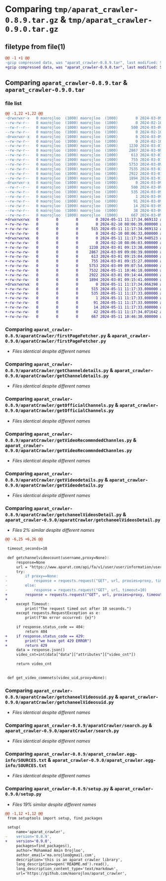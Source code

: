 # Comparing `tmp/aparat_crawler-0.8.9.tar.gz` & `tmp/aparat_crawler-0.9.0.tar.gz`

## filetype from file(1)

```diff
@@ -1 +1 @@
-gzip compressed data, was "aparat_crawler-0.8.9.tar", last modified: Sat Mar  9 09:09:50 2024, max compression
+gzip compressed data, was "aparat_crawler-0.9.0.tar", last modified: Sat May 11 11:17:34 2024, max compression
```

## Comparing `aparat_crawler-0.8.9.tar` & `aparat_crawler-0.9.0.tar`

### file list

```diff
@@ -1,22 +1,22 @@
-drwxrwxr-x   0 maorojloo  (1000) maorojloo  (1000)        0 2024-03-09 09:09:50.988996 aparat_crawler-0.8.9/
--rw-rw-r--   0 maorojloo  (1000) maorojloo  (1000)        0 2024-02-10 08:06:39.000000 aparat_crawler-0.8.9/LICENSE
--rw-r--r--   0 maorojloo  (1000) maorojloo  (1000)      500 2024-03-09 09:09:50.988996 aparat_crawler-0.8.9/PKG-INFO
--rw-rw-r--   0 maorojloo  (1000) maorojloo  (1000)        0 2024-02-10 08:06:33.000000 aparat_crawler-0.8.9/README.md
-drwxrwxr-x   0 maorojloo  (1000) maorojloo  (1000)        0 2024-03-09 09:09:50.984995 aparat_crawler-0.8.9/aparatCrawler/
--rw-rw-r--   0 maorojloo  (1000) maorojloo  (1000)        0 2024-02-10 08:06:03.000000 aparat_crawler-0.8.9/aparatCrawler/__init__.py
--rw-rw-r--   0 maorojloo  (1000) maorojloo  (1000)     1230 2024-03-01 09:13:38.000000 aparat_crawler-0.8.9/aparatCrawler/firstPageFetcher.py
--rw-rw-r--   0 maorojloo  (1000) maorojloo  (1000)     2867 2024-03-09 09:08:39.000000 aparat_crawler-0.8.9/aparatCrawler/getChanneldetails.py
--rw-rw-r--   0 maorojloo  (1000) maorojloo  (1000)      613 2024-03-01 09:15:04.000000 aparat_crawler-0.8.9/aparatCrawler/getOfficialChannels.py
--rw-rw-r--   0 maorojloo  (1000) maorojloo  (1000)      755 2024-03-01 09:15:27.000000 aparat_crawler-0.8.9/aparatCrawler/getVideoRecommndedChannles.py
--rw-rw-r--   0 maorojloo  (1000) maorojloo  (1000)     5753 2024-03-09 09:07:54.000000 aparat_crawler-0.8.9/aparatCrawler/getVideodetails.py
--rw-rw-r--   0 maorojloo  (1000) maorojloo  (1000)     7535 2024-03-03 06:32:01.000000 aparat_crawler-0.8.9/aparatCrawler/getchaneelVideosDetail.py
--rw-rw-r--   0 maorojloo  (1000) maorojloo  (1000)     2922 2024-03-01 09:14:44.000000 aparat_crawler-0.8.9/aparatCrawler/getchaneelVideosuid.py
--rw-rw-r--   0 maorojloo  (1000) maorojloo  (1000)     1894 2024-03-01 09:15:41.000000 aparat_crawler-0.8.9/aparatCrawler/search.py
-drwxrwxr-x   0 maorojloo  (1000) maorojloo  (1000)        0 2024-03-09 09:09:50.988996 aparat_crawler-0.8.9/aparat_crawler.egg-info/
--rw-r--r--   0 maorojloo  (1000) maorojloo  (1000)      500 2024-03-09 09:09:50.000000 aparat_crawler-0.8.9/aparat_crawler.egg-info/PKG-INFO
--rw-rw-r--   0 maorojloo  (1000) maorojloo  (1000)      535 2024-03-09 09:09:50.000000 aparat_crawler-0.8.9/aparat_crawler.egg-info/SOURCES.txt
--rw-rw-r--   0 maorojloo  (1000) maorojloo  (1000)        1 2024-03-09 09:09:50.000000 aparat_crawler-0.8.9/aparat_crawler.egg-info/dependency_links.txt
--rw-rw-r--   0 maorojloo  (1000) maorojloo  (1000)       91 2024-03-09 09:09:50.000000 aparat_crawler-0.8.9/aparat_crawler.egg-info/requires.txt
--rw-rw-r--   0 maorojloo  (1000) maorojloo  (1000)       14 2024-03-09 09:09:50.000000 aparat_crawler-0.8.9/aparat_crawler.egg-info/top_level.txt
--rw-rw-r--   0 maorojloo  (1000) maorojloo  (1000)       38 2024-03-09 09:09:50.988996 aparat_crawler-0.8.9/setup.cfg
--rw-rw-r--   0 maorojloo  (1000) maorojloo  (1000)      667 2024-03-09 08:59:35.000000 aparat_crawler-0.8.9/setup.py
+drwxrwxrwx   0        0        0        0 2024-05-11 11:17:34.069132 aparat_crawler-0.9.0/
+-rw-rw-rw-   0        0        0        0 2024-02-10 08:06:39.000000 aparat_crawler-0.9.0/LICENSE
+-rw-rw-rw-   0        0        0      515 2024-05-11 11:17:34.069132 aparat_crawler-0.9.0/PKG-INFO
+-rw-rw-rw-   0        0        0        0 2024-02-10 08:06:33.000000 aparat_crawler-0.9.0/README.md
+drwxrwxrwx   0        0        0        0 2024-05-11 11:17:34.040523 aparat_crawler-0.9.0/aparatCrawler/
+-rw-rw-rw-   0        0        0        0 2024-02-10 08:06:03.000000 aparat_crawler-0.9.0/aparatCrawler/__init__.py
+-rw-rw-rw-   0        0        0     1230 2024-03-01 09:13:38.000000 aparat_crawler-0.9.0/aparatCrawler/firstPageFetcher.py
+-rw-rw-rw-   0        0        0     2867 2024-03-09 09:08:39.000000 aparat_crawler-0.9.0/aparatCrawler/getChanneldetails.py
+-rw-rw-rw-   0        0        0      613 2024-03-01 09:15:04.000000 aparat_crawler-0.9.0/aparatCrawler/getOfficialChannels.py
+-rw-rw-rw-   0        0        0      755 2024-03-01 09:15:27.000000 aparat_crawler-0.9.0/aparatCrawler/getVideoRecommndedChannles.py
+-rw-rw-rw-   0        0        0     5753 2024-03-09 09:07:54.000000 aparat_crawler-0.9.0/aparatCrawler/getVideodetails.py
+-rw-rw-rw-   0        0        0     7532 2024-05-11 10:46:18.000000 aparat_crawler-0.9.0/aparatCrawler/getchaneelVideosDetail.py
+-rw-rw-rw-   0        0        0     2922 2024-03-01 09:14:44.000000 aparat_crawler-0.9.0/aparatCrawler/getchaneelVideosuid.py
+-rw-rw-rw-   0        0        0     1894 2024-03-01 09:15:41.000000 aparat_crawler-0.9.0/aparatCrawler/search.py
+drwxrwxrwx   0        0        0        0 2024-05-11 11:17:34.066398 aparat_crawler-0.9.0/aparat_crawler.egg-info/
+-rw-rw-rw-   0        0        0      515 2024-05-11 11:17:33.000000 aparat_crawler-0.9.0/aparat_crawler.egg-info/PKG-INFO
+-rw-rw-rw-   0        0        0      535 2024-05-11 11:17:33.000000 aparat_crawler-0.9.0/aparat_crawler.egg-info/SOURCES.txt
+-rw-rw-rw-   0        0        0        1 2024-05-11 11:17:33.000000 aparat_crawler-0.9.0/aparat_crawler.egg-info/dependency_links.txt
+-rw-rw-rw-   0        0        0       91 2024-05-11 11:17:33.000000 aparat_crawler-0.9.0/aparat_crawler.egg-info/requires.txt
+-rw-rw-rw-   0        0        0       14 2024-05-11 11:17:33.000000 aparat_crawler-0.9.0/aparat_crawler.egg-info/top_level.txt
+-rw-rw-rw-   0        0        0       42 2024-05-11 11:17:34.071642 aparat_crawler-0.9.0/setup.cfg
+-rw-rw-rw-   0        0        0      667 2024-05-11 10:46:30.000000 aparat_crawler-0.9.0/setup.py
```

### Comparing `aparat_crawler-0.8.9/aparatCrawler/firstPageFetcher.py` & `aparat_crawler-0.9.0/aparatCrawler/firstPageFetcher.py`

 * *Files identical despite different names*

### Comparing `aparat_crawler-0.8.9/aparatCrawler/getChanneldetails.py` & `aparat_crawler-0.9.0/aparatCrawler/getChanneldetails.py`

 * *Files identical despite different names*

### Comparing `aparat_crawler-0.8.9/aparatCrawler/getOfficialChannels.py` & `aparat_crawler-0.9.0/aparatCrawler/getOfficialChannels.py`

 * *Files identical despite different names*

### Comparing `aparat_crawler-0.8.9/aparatCrawler/getVideoRecommndedChannles.py` & `aparat_crawler-0.9.0/aparatCrawler/getVideoRecommndedChannles.py`

 * *Files identical despite different names*

### Comparing `aparat_crawler-0.8.9/aparatCrawler/getVideodetails.py` & `aparat_crawler-0.9.0/aparatCrawler/getVideodetails.py`

 * *Files identical despite different names*

### Comparing `aparat_crawler-0.8.9/aparatCrawler/getchaneelVideosDetail.py` & `aparat_crawler-0.9.0/aparatCrawler/getchaneelVideosDetail.py`

 * *Files 2% similar despite different names*

```diff
@@ -6,25 +6,26 @@
 
 timeout_seconds=10
 
 def getchannelvideocount(username,proxy=None):
     response=None
     url = "https://www.aparat.com/api/fa/v1/user/user/information/username/" + username
     try:
-        if proxy==None:
-            response = requests.request("GET", url, proxies=proxy, timeout=10)
-        else:
-            response = requests.request("GET", url, timeout=10)
+        response = requests.request("GET", url, proxies=proxy, timeout=10)
+
     except Timeout:
         print("The request timed out after 10 seconds.")
     except requests.RequestException as e:
         print(f"An error occurred: {e}")
 
     if response.status_code == 404:
         return 404
+    if response.status_code == 429:
+        print("we have got 429 ERROR")
+        return 429        
     data = response.json()
     video_cnt=int(data["data"]["attributes"]["video_cnt"])
 
     return video_cnt
 
 
 def get_video_commnets(video_uid,proxy=None):
```

### Comparing `aparat_crawler-0.8.9/aparatCrawler/getchaneelVideosuid.py` & `aparat_crawler-0.9.0/aparatCrawler/getchaneelVideosuid.py`

 * *Files identical despite different names*

### Comparing `aparat_crawler-0.8.9/aparatCrawler/search.py` & `aparat_crawler-0.9.0/aparatCrawler/search.py`

 * *Files identical despite different names*

### Comparing `aparat_crawler-0.8.9/aparat_crawler.egg-info/SOURCES.txt` & `aparat_crawler-0.9.0/aparat_crawler.egg-info/SOURCES.txt`

 * *Files identical despite different names*

### Comparing `aparat_crawler-0.8.9/setup.py` & `aparat_crawler-0.9.0/setup.py`

 * *Files 19% similar despite different names*

```diff
@@ -1,12 +1,12 @@
 from setuptools import setup, find_packages
 
 setup(
     name='aparat_crawler',
-    version='0.8.9',
+    version='0.9.0',
     packages=find_packages(),
     author='Mohammad Amin Orojloo',
     author_email='ma.orojloo@gmail.com',
     description='this is an aparat crawler library',
     long_description=open('README.md').read(),
     long_description_content_type='text/markdown',
     url='https://github.com/maorojloo/aparat_crawler',
```

